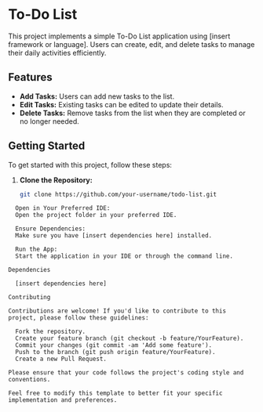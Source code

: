 # To-Do List

This project implements a simple To-Do List application using [insert framework or language]. Users can create, edit, and delete tasks to manage their daily activities efficiently.

## Features

- **Add Tasks:** Users can add new tasks to the list.
- **Edit Tasks:** Existing tasks can be edited to update their details.
- **Delete Tasks:** Remove tasks from the list when they are completed or no longer needed.

## Getting Started

To get started with this project, follow these steps:

1. **Clone the Repository:** 
   ```bash
   git clone https://github.com/your-username/todo-list.git
  ```
    Open in Your Preferred IDE:
    Open the project folder in your preferred IDE.

    Ensure Dependencies:
    Make sure you have [insert dependencies here] installed.

    Run the App:
    Start the application in your IDE or through the command line.

Dependencies

    [insert dependencies here]

Contributing

Contributions are welcome! If you'd like to contribute to this project, please follow these guidelines:

    Fork the repository.
    Create your feature branch (git checkout -b feature/YourFeature).
    Commit your changes (git commit -am 'Add some feature').
    Push to the branch (git push origin feature/YourFeature).
    Create a new Pull Request.

Please ensure that your code follows the project's coding style and conventions.

Feel free to modify this template to better fit your specific implementation and preferences.
